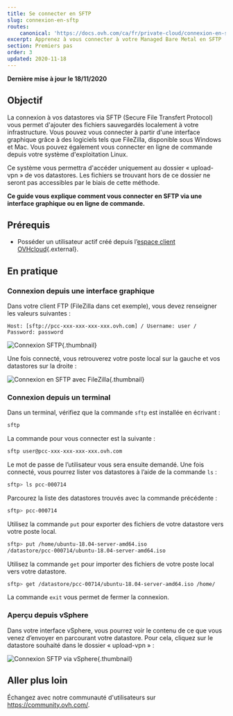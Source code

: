 ```yaml
---
title: Se connecter en SFTP
slug: connexion-en-sftp
routes:
    canonical: 'https://docs.ovh.com/ca/fr/private-cloud/connexion-en-sftp/'
excerpt: Apprenez à vous connecter à votre Managed Bare Metal en SFTP
section: Premiers pas
order: 3
updated: 2020-11-18
---
```


**Dernière mise à jour le 18/11/2020**

## Objectif

La connexion à vos datastores via SFTP (Secure File Transfert Protocol) vous permet d'ajouter des fichiers sauvegardés localement à votre infrastructure. Vous pouvez vous connecter à partir d'une interface graphique grâce à des logiciels tels que FileZilla, disponible sous Windows et Mac. Vous pouvez également vous connecter en ligne de commande depuis votre système d'exploitation Linux.

Ce système vous permettra d'accéder uniquement au dossier « upload-vpn » de vos datastores. Les fichiers se trouvant hors de ce dossier ne seront pas accessibles par le biais de cette méthode.

**Ce guide vous explique comment vous connecter en SFTP via une interface graphique ou en ligne de commande.**

## Prérequis

- Posséder un utilisateur actif créé depuis l’[espace client OVHcloud](https://ca.ovh.com/auth/?action=gotomanager&from=https://www.ovh.com/ca/fr/&ovhSubsidiary=qc){.external}.

## En pratique

### Connexion depuis une interface graphique

Dans votre client FTP (FileZilla dans cet exemple), vous devez renseigner les valeurs suivantes :

```
Host: [sftp://pcc-xxx-xxx-xxx-xxx.ovh.com] / Username: user / Password: password
```

![Connexion SFTP](images/connection_sftp_filezilla_log.png){.thumbnail}

Une fois connecté, vous retrouverez votre poste local sur la gauche et vos datastores sur la droite :

![Connexion en SFTP avec FileZilla](images/connection_sftp_filezilla.png){.thumbnail}

### Connexion depuis un terminal

Dans un terminal, vérifiez que la commande `sftp` est installée en écrivant :

```sh
sftp
```

La commande pour vous connecter est la suivante :

```sh
sftp user@pcc-xxx-xxx-xxx-xxx.ovh.com
```

Le mot de passe de l’utilisateur vous sera ensuite demandé. Une fois connecté, vous pourrez lister vos datastores à l’aide de la commande `ls` :

```sh
sftp> ls pcc-000714
```

Parcourez la liste des datastores trouvés avec la commande précédente :

```sh
sftp> pcc-000714
```

Utilisez la commande `put` pour exporter des fichiers de votre datastore vers votre poste local.

```sh
sftp> put /home/ubuntu-18.04-server-amd64.iso
/datastore/pcc-000714/ubuntu-18.04-server-amd64.iso  
```

Utilisez la commande `get` pour importer des fichiers de votre poste local vers votre datastore.

```sh
sftp> get /datastore/pcc-00714/ubuntu-18.04-server-amd64.iso /home/
```

La commande `exit` vous permet de fermer la connexion.

### Aperçu depuis vSphere

Dans votre interface vSphere, vous pourrez voir le contenu de ce que vous venez d’envoyer en parcourant votre datastore. Pour cela, cliquez sur le datastore souhaité dans le dossier « upload-vpn » :

![Connexion SFTP via vSphere](images/sftpconnection.png){.thumbnail}

## Aller plus loin

Échangez avec notre communauté d'utilisateurs sur <https://community.ovh.com/>.
